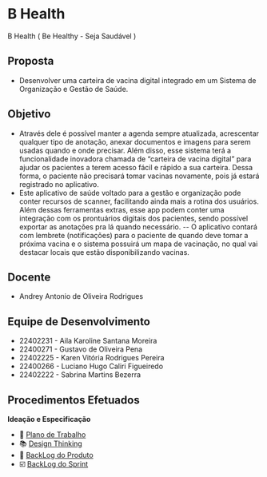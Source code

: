 # B Health
 B Health ( Be Healthy - Seja Saudável )
 
## Proposta
- Desenvolver uma carteira de vacina digital integrado em um Sistema de Organização e Gestão de Saúde.
  
## Objetivo
- Através dele é possível manter a agenda sempre atualizada, acrescentar qualquer tipo de anotação, anexar documentos e imagens para serem usadas quando e onde precisar. Além disso, esse sistema terá a funcionalidade inovadora chamada de “carteira de vacina digital” para ajudar os pacientes a terem acesso fácil e rápido a sua carteira.  Dessa forma, o paciente não precisará tomar vacinas novamente, pois já estará registrado no aplicativo. 
- Este aplicativo de saúde voltado para a gestão e organização pode conter recursos de scanner, facilitando ainda mais a rotina dos usuários. Além dessas ferramentas extras, esse app podem conter uma integração com os prontuários digitais dos pacientes, sendo possível exportar as anotações pra lá quando necessário. -- O aplicativo contará com lembrete (notificações) para o paciente de quando deve tomar a próxima vacina e o sistema possuirá um mapa de vacinação, no qual vai destacar locais que estão disponibilizando vacinas.

## Docente
- Andrey Antonio de Oliveira Rodrigues

## Equipe de Desenvolvimento <br/>

- 22402231 - Aila Karoline Santana Moreira     <br/>
- 22400271 - Gustavo de Oliveira Pena          <br/>
- 22402225 - Karen Vitória Rodrigues Pereira   <br/>
- 22400266 - Luciano Hugo Caliri Figueiredo    <br/>
- 22402222 - Sabrina Martins Bezerra <br/>

## Procedimentos Efetuados
**Ideação e Especificação** 
- :speech_balloon: [Plano de Trabalho]()
- :books: [Design Thinking]()
- :busts_in_silhouette: [BackLog do Produto]()
- :ballot_box_with_check: [BackLog do Sprint]()
